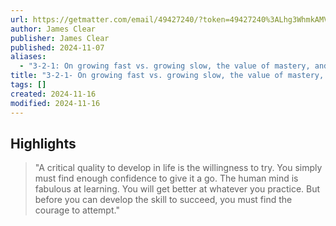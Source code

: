 ```yaml
---
url: https://getmatter.com/email/49427240/?token=49427240%3ALhg3WhmkAMVrHX3JPHz32JAs5Jc
author: James Clear
publisher: James Clear
published: 2024-11-07
aliases:
  - "3-2-1: On growing fast vs. growing slow, the value of mastery, and climbing the right mountain"
title: "3-2-1- On growing fast vs. growing slow, the value of mastery, and climbing the right mountain"
tags: []
created: 2024-11-16
modified: 2024-11-16
---
```


## Highlights

> "A critical quality to develop in life is the willingness to try. You simply must find enough confidence to give it a go. The human mind is fabulous at learning. You will get better at whatever you practice. But before you can develop the skill to succeed, you must find the courage to attempt."

